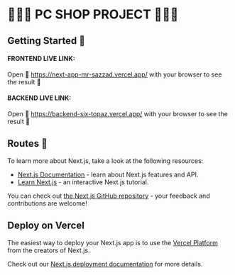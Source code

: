 # 👨🏾‍💻 PC SHOP PROJECT 👨🏾‍💻

## Getting Started 🎯

#### FRONTEND LIVE LINK:
 Open 🔗 https://next-app-mr-sazzad.vercel.app/ with your browser to see the result 🚀

#### BACKEND LIVE LINK:
 Open 🔗 https://backend-six-topaz.vercel.app/ with your browser to see the result 🚀

## Routes 🎊

To learn more about Next.js, take a look at the following resources:

- [Next.js Documentation](https://nextjs.org/docs) - learn about Next.js features and API.
- [Learn Next.js](https://nextjs.org/learn) - an interactive Next.js tutorial.

You can check out [the Next.js GitHub repository](https://github.com/vercel/next.js/) - your feedback and contributions are welcome!

## Deploy on Vercel

The easiest way to deploy your Next.js app is to use the [Vercel Platform](https://vercel.com/new?utm_medium=default-template&filter=next.js&utm_source=create-next-app&utm_campaign=create-next-app-readme) from the creators of Next.js.

Check out our [Next.js deployment documentation](https://nextjs.org/docs/deployment) for more details.
